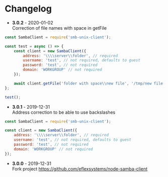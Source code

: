 # Changelog

* **3.0.2** - 2020-01-02  
Correction of file names with space in getFile

```javascript
const SambaClient = require('smb-unix-client');

const test = async () => {
    const client = new SambaClient({
        address: '\\\\server\\folder', // required
        username: 'test', // not required, defaults to guest
        password: 'test', // not required
        domain: 'WORKGROUP' // not required
    });

    await client.getFile('folder with space\\new file', '/tmp/new file');
};

test();
```

* **3.0.1** - 2019-12-31  
Address correction to be able to use backslashes

```javascript
const SambaClient = require('smb-unix-client');

const client = new SambaClient({
    address: '\\\\server\\folder', // required
    username: 'test', // not required, defaults to guest
    password: 'test', // not required
    domain: 'WORKGROUP' // not required
});
```

* **3.0.0** - 2019-12-31  
Fork project <https://github.com/eflexsystems/node-samba-client>
